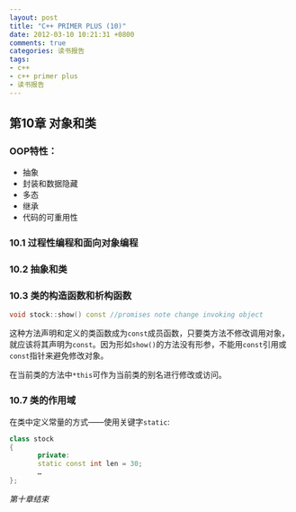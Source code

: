 ```yaml
---
layout: post
title: "C++ PRIMER PLUS (10)"
date: 2012-03-10 10:21:31 +0800
comments: true
categories: 读书报告
tags:
- c++
- c++ primer plus
- 读书报告
---
```

## 第10章 对象和类
### OOP特性：
- 抽象
- 封装和数据隐藏
- 多态
- 继承
- 代码的可重用性

### 10.1 过程性编程和面向对象编程

### 10.2 抽象和类

### 10.3 类的构造函数和析构函数
```cpp
void stock::show() const //promises note change invoking object
```
这种方法声明和定义的类函数成为`const`成员函数，只要类方法不修改调用对象，就应该将其声明为`const`。因为形如`show()`的方法没有形参，不能用`const`引用或`const`指针来避免修改对象。

在当前类的方法中`*this`可作为当前类的别名进行修改或访问。

### 10.7 类的作用域

在类中定义常量的方式——使用关键字`static`:
```cpp
class stock
{
       private:
       static const int len = 30;
       …
};
```
*第十章结束*